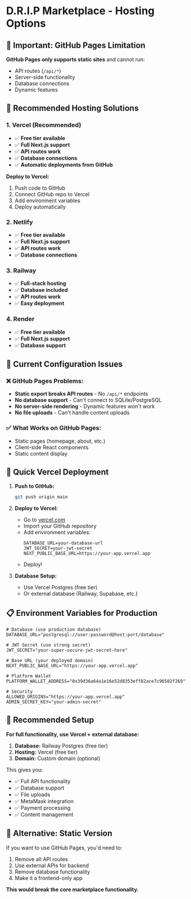 # D.R.I.P Marketplace - Hosting Options

## 🚨 Important: GitHub Pages Limitation

**GitHub Pages only supports static sites** and cannot run:
- API routes (`/api/*`)
- Server-side functionality
- Database connections
- Dynamic features

## 🎯 Recommended Hosting Solutions

### 1. **Vercel (Recommended)**
- ✅ **Free tier available**
- ✅ **Full Next.js support**
- ✅ **API routes work**
- ✅ **Database connections**
- ✅ **Automatic deployments from GitHub**

**Deploy to Vercel:**
1. Push code to GitHub
2. Connect GitHub repo to Vercel
3. Add environment variables
4. Deploy automatically

### 2. **Netlify**
- ✅ **Free tier available**
- ✅ **Full Next.js support**
- ✅ **API routes work**
- ✅ **Database connections**

### 3. **Railway**
- ✅ **Full-stack hosting**
- ✅ **Database included**
- ✅ **API routes work**
- ✅ **Easy deployment**

### 4. **Render**
- ✅ **Free tier available**
- ✅ **Full Next.js support**
- ✅ **Database support**

## 🔧 Current Configuration Issues

### ❌ GitHub Pages Problems:
- **Static export breaks API routes** - No `/api/*` endpoints
- **No database support** - Can't connect to SQLite/PostgreSQL
- **No server-side rendering** - Dynamic features won't work
- **No file uploads** - Can't handle content uploads

### ✅ What Works on GitHub Pages:
- Static pages (homepage, about, etc.)
- Client-side React components
- Static content display

## 🚀 Quick Vercel Deployment

1. **Push to GitHub:**
   ```bash
   git push origin main
   ```

2. **Deploy to Vercel:**
   - Go to [vercel.com](https://vercel.com)
   - Import your GitHub repository
   - Add environment variables:
     ```
     DATABASE_URL=your-database-url
     JWT_SECRET=your-jwt-secret
     NEXT_PUBLIC_BASE_URL=https://your-app.vercel.app
     ```
   - Deploy!

3. **Database Setup:**
   - Use Vercel Postgres (free tier)
   - Or external database (Railway, Supabase, etc.)

## 📋 Environment Variables for Production

```env
# Database (use production database)
DATABASE_URL="postgresql://user:password@host:port/database"

# JWT Secret (use strong secret)
JWT_SECRET="your-super-secure-jwt-secret-here"

# Base URL (your deployed domain)
NEXT_PUBLIC_BASE_URL="https://your-app.vercel.app"

# Platform Wallet
PLATFORM_WALLET_ADDRESS="0x39d36a64a1e16e52d8353eff82ace7c96502f269"

# Security
ALLOWED_ORIGINS="https://your-app.vercel.app"
ADMIN_SECRET_KEY="your-admin-secret"
```

## 🎯 Recommended Setup

**For full functionality, use Vercel + external database:**

1. **Database:** Railway Postgres (free tier)
2. **Hosting:** Vercel (free tier)
3. **Domain:** Custom domain (optional)

This gives you:
- ✅ Full API functionality
- ✅ Database support
- ✅ File uploads
- ✅ MetaMask integration
- ✅ Payment processing
- ✅ Content management

## 🔄 Alternative: Static Version

If you want to use GitHub Pages, you'd need to:
1. Remove all API routes
2. Use external APIs for backend
3. Remove database functionality
4. Make it a frontend-only app

**This would break the core marketplace functionality.**
